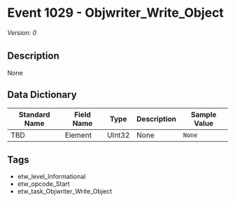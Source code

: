 # Event 1029 - Objwriter_Write_Object
###### Version: 0

## Description
None

## Data Dictionary
|Standard Name|Field Name|Type|Description|Sample Value|
|---|---|---|---|---|
|TBD|Element|UInt32|None|`None`|

## Tags
* etw_level_Informational
* etw_opcode_Start
* etw_task_Objwriter_Write_Object